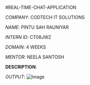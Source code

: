 #REAL-TIME-CHAT-APPLICATION

*COMPANY*: CODTECH IT SOLUTIONS

*NAME*: PINTU SAH RAUNIYAR

*INTERN ID*: CT08JWZ

*DOMAIN*: 4 WEEKS

*MENTOR*: NEELA SANTOSH

**DESCRIPTION**:

*OUTPUT*:
![Image](https://github.com/user-attachments/assets/6c14fc2b-e82e-4e46-b424-7f3f31ef9d61)
